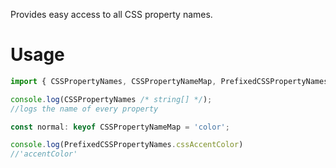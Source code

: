 Provides easy access to all CSS property names.

# Usage
```TypeScript
import { CSSPropertyNames, CSSPropertyNameMap, PrefixedCSSPropertyNames } from 'css-property-names'

console.log(CSSPropertyNames /* string[] */);
//logs the name of every property

const normal: keyof CSSPropertyNameMap = 'color';

console.log(PrefixedCSSPropertyNames.cssAccentColor)
//'accentColor'
```
